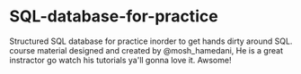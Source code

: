 # SQL-database-for-practice
Structured SQL database for practice inorder to get hands dirty around SQL. course material designed and created by @mosh_hamedani, He is a great instractor go watch his tutorials ya'll gonna love it.
Awsome!
